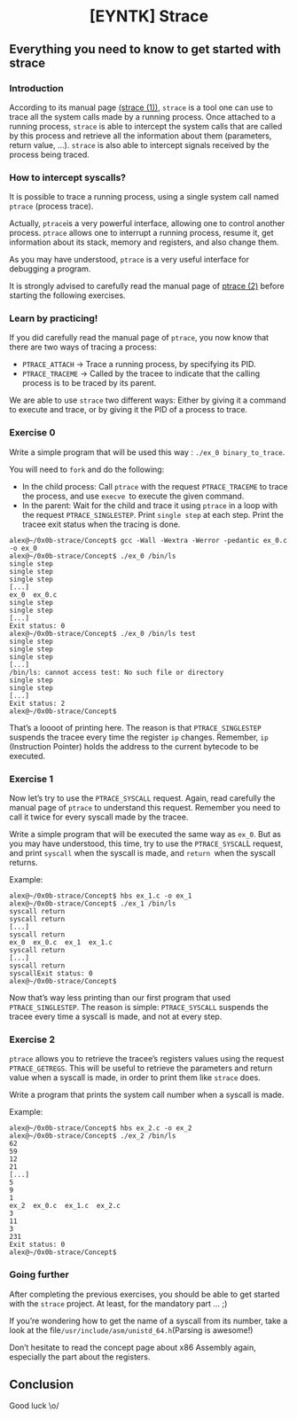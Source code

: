 <h1 align="center">[EYNTK] Strace</h1>

## Everything you need to know to get started with strace

### Introduction
According to its manual page [(strace (1))](https://man7.org/linux/man-pages/man1/strace.1.html), `strace` is a tool one can use to trace all the system calls made by a running process. Once attached to a running process, `strace` is able to intercept the system calls that are called by this process and retrieve all the information about them (parameters, return value, …). `strace` is also able to intercept signals received by the process being traced.

### How to intercept syscalls?
It is possible to trace a running process, using a single system call named `ptrace` (process trace).

Actually, `ptrace`is a very powerful interface, allowing one to control another process. `ptrace` allows one to interrupt a running process, resume it, get information about its stack, memory and registers, and also change them.

As you may have understood, `ptrace` is a very useful interface for debugging a program.

It is strongly advised to carefully read the manual page of [ptrace (2)](https://man7.org/linux/man-pages/man2/ptrace.2.html) before starting the following exercises.

### Learn by practicing!
If you did carefully read the manual page of `ptrace`, you now know that there are two ways of tracing a process:

* `PTRACE_ATTACH` -> Trace a running process, by specifying its PID.
* `PTRACE_TRACEME` -> Called by the tracee to indicate that the calling process is to be traced by its parent.

We are able to use `strace` two different ways: Either by giving it a command to execute and trace, or by giving it the PID of a process to trace.

### Exercise 0
Write a simple program that will be used this way : `./ex_0 binary_to_trace`.

You will need to `fork` and do the following:

* In the child process: Call `ptrace` with the request `PTRACE_TRACEME` to trace the process, and use `execve `to execute the given command.
* In the parent: Wait for the child and trace it using `ptrace` in a loop with the request `PTRACE_SINGLESTEP`. Print `single step` at each step. Print the tracee exit status when the tracing is done.
```
alex@~/0x0b-strace/Concept$ gcc -Wall -Wextra -Werror -pedantic ex_0.c -o ex_0
alex@~/0x0b-strace/Concept$ ./ex_0 /bin/ls
single step
single step
single step
[...]
ex_0  ex_0.c
single step
single step
[...]
Exit status: 0
alex@~/0x0b-strace/Concept$ ./ex_0 /bin/ls test
single step
single step
single step
[...]
/bin/ls: cannot access test: No such file or directory
single step
single step
[...]
Exit status: 2
alex@~/0x0b-strace/Concept$
```
That’s a loooot of printing here. The reason is that `PTRACE_SINGLESTEP` suspends the tracee every time the register `ip` changes. Remember, `ip` (Instruction Pointer) holds the address to the current bytecode to be executed.

### Exercise 1
Now let’s try to use the `PTRACE_SYSCALL` request. Again, read carefully the manual page of `ptrace` to understand this request. Remember you need to call it twice for every syscall made by the tracee.

Write a simple program that will be executed the same way as `ex_0`. But as you may have understood, this time, try to use the `PTRACE_SYSCAL`L request, and print `syscall` when the syscall is made, and `return `when the syscall returns.

Example:
```
alex@~/0x0b-strace/Concept$ hbs ex_1.c -o ex_1
alex@~/0x0b-strace/Concept$ ./ex_1 /bin/ls
syscall return
syscall return
[...]
syscall return
ex_0  ex_0.c  ex_1  ex_1.c
syscall return
[...]
syscall return
syscallExit status: 0
alex@~/0x0b-strace/Concept$
```
Now that’s way less printing than our first program that used `PTRACE_SINGLESTEP`. The reason is simple: `PTRACE_SYSCALL` suspends the tracee every time a syscall is made, and not at every step.

### Exercise 2
`ptrace` allows you to retrieve the tracee’s registers values using the request `PTRACE_GETREGS`. This will be useful to retrieve the parameters and return value when a syscall is made, in order to print them like `strace` does.

Write a program that prints the system call number when a syscall is made.

Example:
```
alex@~/0x0b-strace/Concept$ hbs ex_2.c -o ex_2
alex@~/0x0b-strace/Concept$ ./ex_2 /bin/ls
62
59
12
21
[...]
5
9
1
ex_2  ex_0.c  ex_1.c  ex_2.c
3
11
3
231
Exit status: 0
alex@~/0x0b-strace/Concept$
```

### Going further
After completing the previous exercises, you should be able to get started with the `strace` project. At least, for the mandatory part … ;)

If you’re wondering how to get the name of a syscall from its number, take a look at the file` /usr/include/asm/unistd_64.h `(Parsing is awesome!)

Don’t hesitate to read the concept page about x86 Assembly again, especially the part about the registers.

## Conclusion
Good luck \o/
